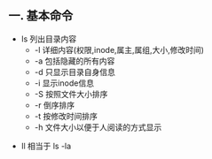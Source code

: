 ## 一. 基本命令

- ls 列出目录内容
  - -l 详细内容(权限,inode,属主,属组,大小,修改时间)
  - -a 包括隐藏的所有内容
  - -d 只显示目录自身信息
  - -i  显示inode信息
  - -S 按照文件大小排序
  - -r  倒序排序
  - -t 按修改时间排序
  - -h 文件大小以便于人阅读的方式显示

* ll 相当于 ls -la


